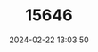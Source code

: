 ---
title: "15646"
category: "Otomops wroughtoni"
draft: false
date: 2024-02-22 13:03:50
languages:
  English: ["Wroughton's Giant Mastiff Bat", "Wroughton's Free-tailed Bat"]
---